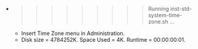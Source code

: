* >>>>>>>>> Running inst-std-system-time-zone.sh ...
  * Insert Time Zone menu in Administration.
  * Disk size = 4784252K. Space Used = 4K. Runtime = 00:00:00:01.
